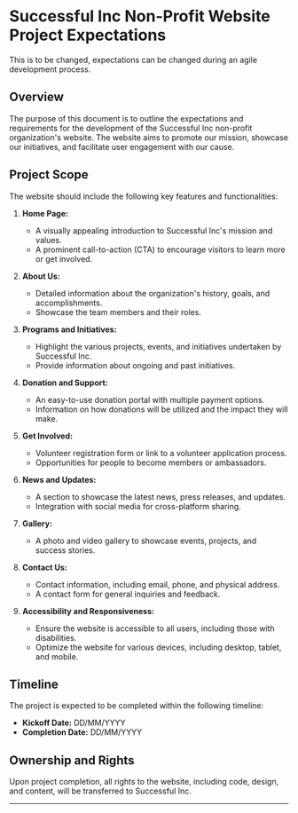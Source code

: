 # Successful Inc Non-Profit Website Project Expectations

This is to be changed, expectations can be changed during an agile development process.

## Overview
The purpose of this document is to outline the expectations and requirements for the development of the Successful Inc non-profit organization's website. The website aims to promote our mission, showcase our initiatives, and facilitate user engagement with our cause.

## Project Scope
The website should include the following key features and functionalities:

1. **Home Page:**
   - A visually appealing introduction to Successful Inc's mission and values.
   - A prominent call-to-action (CTA) to encourage visitors to learn more or get involved.

2. **About Us:**
   - Detailed information about the organization's history, goals, and accomplishments.
   - Showcase the team members and their roles.

3. **Programs and Initiatives:**
   - Highlight the various projects, events, and initiatives undertaken by Successful Inc.
   - Provide information about ongoing and past initiatives.

4. **Donation and Support:**
   - An easy-to-use donation portal with multiple payment options.
   - Information on how donations will be utilized and the impact they will make.

5. **Get Involved:**
   - Volunteer registration form or link to a volunteer application process.
   - Opportunities for people to become members or ambassadors.

6. **News and Updates:**
   - A section to showcase the latest news, press releases, and updates.
   - Integration with social media for cross-platform sharing.

7. **Gallery:**
   - A photo and video gallery to showcase events, projects, and success stories.

8. **Contact Us:**
   - Contact information, including email, phone, and physical address.
   - A contact form for general inquiries and feedback.

9. **Accessibility and Responsiveness:**
   - Ensure the website is accessible to all users, including those with disabilities.
   - Optimize the website for various devices, including desktop, tablet, and mobile.


## Timeline
The project is expected to be completed within the following timeline:

- **Kickoff Date:** DD/MM/YYYY
- **Completion Date:** DD/MM/YYYY

## Ownership and Rights
Upon project completion, all rights to the website, including code, design, and content, will be transferred to Successful Inc.

---
